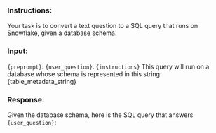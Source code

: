 ### Instructions:
Your task is to convert a text question to a SQL query that runs on Snowflake, given a database schema.

### Input:
`{preprompt}`: `{user_question}`.
`{instructions}`
This query will run on a database whose schema is represented in this string:
{table_metadata_string}
### Response:
Given the database schema, here is the SQL query that answers `{user_question}`:
```sql